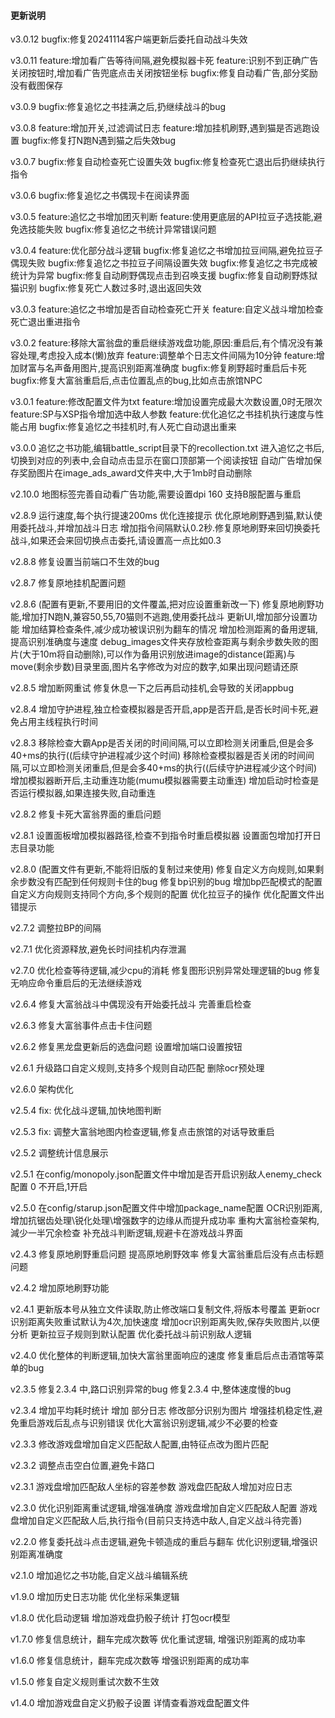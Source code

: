 #### 更新说明
v3.0.12
bugfix:修复20241114客户端更新后委托自动战斗失效

v3.0.11
feature:增加看广告等待间隔,避免模拟器卡死
feature:识别不到正确广告关闭按钮时,增加看广告兜底点击关闭按钮坐标
bugfix:修复自动看广告,部分奖励没有截图保存


v3.0.9
bugfix:修复追忆之书挂满之后,扔继续战斗的bug

v3.0.8
feature:增加开关,过滤调试日志
feature:增加挂机刷野,遇到猫是否逃跑设置
bugfix:修复打N跑N遇到猫之后失效bug

v3.0.7
bugfix:修复自动检查死亡设置失效
bugfix:修复检查死亡退出后扔继续执行指令

v3.0.6
bugfix:修复追忆之书偶现卡在阅读界面

v3.0.5
feature:追忆之书增加团灭判断
feature:使用更底层的API拉豆子选技能,避免选技能失败
bugfix:修复追忆之书统计异常错误问题

v3.0.4
feature:优化部分战斗逻辑
bugfix:修复追忆之书增加拉豆间隔,避免拉豆子偶现失败
bugfix:修复追忆之书拉豆子间隔设置失效
bugfix:修复追忆之书完成被统计为异常
bugfix:修复自动刷野偶现点击到召唤支援
bugfix:修复自动刷野炼狱猫识别
bugfix:修复死亡人数过多时,退出返回失效

v3.0.3
feature:追忆之书增加是否自动检查死亡开关
feature:自定义战斗增加检查死亡退出重进指令

v3.0.2
feature:移除大富翁盘的重启继续游戏盘功能,原因:重启后,有个情况没有兼容处理,考虑投入成本(懒)放弃
feature:调整单个日志文件间隔为10分钟
feature:增加财富与名声备用图片,提高识别距离准确度
bugfix:修复刷野超时重启后卡死
bugfix:修复大富翁重启后,点击位置乱点的bug,比如点击旅馆NPC

v3.0.1
feature:修改配置文件为txt
feature:增加设置完成最大次数设置,0时无限次
feature:SP与XSP指令增加选中敌人参数
feature:优化追忆之书挂机执行速度与性能占用
bugfix:修复追忆之书挂机时,有人死亡自动退出重来


v3.0.0
追忆之书功能,编辑battle_script目录下的recollection.txt
进入追忆之书后,切换到对应的列表中,会自动点击显示在窗口顶部第一个阅读按钮
自动广告增加保存奖励图片在image_ads_award文件夹中,大于1mb时自动删除

v2.10.0
地图标签完善自动看广告功能,需要设置dpi 160
支持B服配置与重启

v2.8.9
运行速度,每个执行提速200ms
优化连接提示
优化原地刷野遇到猫,默认使用委托战斗,并增加战斗日志
增加指令间隔默认0.2秒.修复原地刷野来回切换委托战斗,如果还会来回切换点击委托,请设置高一点比如0.3

v2.8.8
修复设置当前端口不生效的bug

v2.8.7
修复原地挂机配置问题

v2.8.6 (配置有更新,不要用旧的文件覆盖,把对应设置重新改一下)
修复原地刷野功能,增加打N跑N,兼容50,55,70猫则不逃跑,使用委托战斗
更新UI,增加部分设置功能
增加结算检查条件,减少成功被误识别为翻车的情况
增加检测距离的备用逻辑,提高识别准确度与速度
debug_images文件夹存放检查距离与剩余步数失败的图片(大于10m将自动删除),可以作为备用识别放进image的distance(距离)与move(剩余步数)目录里面,图片名字修改为对应的数字,如果出现问题请还原

v2.8.5
增加断网重试
修复休息一下之后再启动挂机,会导致的关闭appbug

v2.8.4
增加守护进程,独立检查模拟器是否开启,app是否开启,是否长时间卡死,避免占用主线程执行时间

v2.8.3
移除检查大霸App是否关闭的时间间隔,可以立即检测关闭重启,但是会多40+ms的执行((后续守护进程减少这个时间)
移除检查模拟器是否关闭的时间间隔,可以立即检测关闭重启,但是会多40+ms的执行((后续守护进程减少这个时间)
增加模拟器断开后,主动重连功能(mumu模拟器需要主动重连)
增加启动时检查是否运行模拟器,如果连接失败,自动重连

v2.8.2
修复卡死大富翁界面的重启问题

v2.8.1
设置面板增加模拟器路径,检查不到指令时重启模拟器
设置面包增加打开日志目录功能

v2.8.0 (配置文件有更新,不能将旧版的复制过来使用)
修复自定义方向规则,如果剩余步数没有匹配到任何规则卡住的bug
修复bp识别的bug
增加bp匹配模式的配置
自定义方向规则支持同个方向,多个规则的配置
优化拉豆子的操作
优化配置文件出错提示

v2.7.2
调整拉BP的间隔

v2.7.1
优化资源释放,避免长时间挂机内存泄漏

v2.7.0
优化检查等待逻辑,减少cpu的消耗
修复图形识别异常处理逻辑的bug
修复无响应命令重启后的无法继续游戏

v2.6.4
修复大富翁战斗中偶现没有开始委托战斗
完善重启检查

v2.6.3
修复大富翁事件点击卡住问题

v2.6.2
修复黑龙盘更新后的选盘问题
设置增加端口设置按钮

v2.6.1
升级路口自定义规则,支持多个规则自动匹配
删除ocr预处理

v2.6.0
架构优化

v2.5.4
fix: 优化战斗逻辑,加快地图判断

v2.5.3
fix: 调整大富翁地图内检查逻辑,修复点击旅馆的对话导致重启

v2.5.2
调整统计信息展示

v2.5.1
在config/monopoly.json配置文件中增加是否开启识别敌人enemy_check配置 0 不开启,1开启

v2.5.0
在config/starup.json配置文件中增加package_name配置
OCR识别距离,增加抗锯齿处理\锐化处理\增强数字的边缘从而提升成功率
重构大富翁检查架构,減少一半冗余检查
补充战斗判断逻辑,规避卡在游戏战斗界面

v2.4.3
修复原地刷野重启问题
提高原地刷野效率
修复大富翁重启后没有点击标题问题

v2.4.2
增加原地刷野功能

v2.4.1
更新版本号从独立文件读取,防止修改端口复制文件,将版本号覆盖
更新ocr识别距离失败重试默认为4次,加快速度
增加ocr识别距离失败,保存失败图片,以便分析
更新拉豆子规则到默认配置
优化委托战斗前识别敌人逻辑

v2.4.0
优化整体的判断逻辑,加快大富翁里面响应的速度
修复重启后点击酒馆等菜单的bug

v2.3.5
修复2.3.4 中,路口识别异常的bug
修复2.3.4 中,整体速度慢的bug

v2.3.4
增加平均耗时统计
增加 部分日志
修改部分识别为图片
增强挂机稳定性,避免重启游戏后乱点与识别错误
优化大富翁识别逻辑,减少不必要的检查

v2.3.3
修改游戏盘增加自定义匹配敌人配置,由特征点改为图片匹配

v2.3.2
调整点击空白位置,避免卡路口

v2.3.1
游戏盘增加匹配敌人坐标的容差参数
游戏盘匹配敌人增加对应日志

v2.3.0
优化识别距离重试逻辑,增强准确度
游戏盘增加自定义匹配敌人配置
游戏盘增加自定义匹配敌人后,执行指令(目前只支持选中敌人,自定义战斗待完善)

v2.2.0
修复委托战斗点击逻辑,避免卡顿造成的重启与翻车
优化识别逻辑,增强识别距离准确度

v2.1.0
增加追忆之书功能,自定义战斗编辑系统

v1.9.0
增加历史日志功能
优化坐标采集逻辑

v1.8.0
优化启动逻辑
增加游戏盘扔骰子统计
打包ocr模型

v1.7.0
修复信息统计，翻车完成次数等
优化重试逻辑, 增强识别距离的成功率

v1.6.0
修复信息统计，翻车完成次数等
增强识别距离的成功率

v1.5.0
修复自定义规则重试次数不生效

v1.4.0
增加游戏盘自定义扔骰子设置
详情查看游戏盘配置文件
